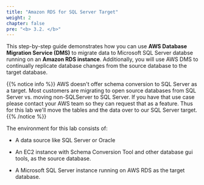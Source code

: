 ```yaml
---
title: "Amazon RDS for SQL Server Target"
weight: 2
chapter: false
pre: "<b> 3.2. </b>"
---
```


This step-by-step guide demonstrates how you can use **AWS Database Migration Service (DMS)** to migrate data to Microsoft SQL Server databse running on an **Amazon RDS instance**. Additionally, you will use AWS DMS to continually replicate database changes from the source database to the target database. 

{{% notice info %}}
AWS doesn't offer schema conversion to SQL Server as a target. Most customers are migrating to open source databases from SQL Server vs. moving non-SQLServer to SQL Server. If you have that use case please contact your AWS team so they can request that as a feature. Thus for this lab we'll move the tables and the data over to our SQL Server target.
{{% /notice %}}

The environment for this lab consists of:

- A data source like SQL Server or Oracle

- An EC2 instance with Schema Conversion Tool and other database gui tools, as the source database.

- A Microsoft SQL Server instance running on AWS RDS as the target database.